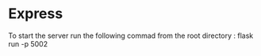 # Express
To start the server run the following commad from the root directory : flask run -p 5002  